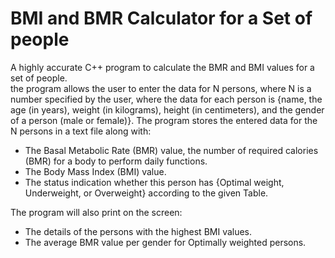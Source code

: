 # BMI and BMR Calculator for a Set of people
A highly accurate C++ program to calculate the BMR and BMI values for a set of people.  
the program allows the user to enter the data for N persons, where N is a number specified by the user, where the data for each person is {name, the age (in years), weight (in kilograms), height (in centimeters), and the gender of a person (male or female)}. The program stores the entered data for the N persons in a text file along with:  
- The Basal Metabolic Rate (BMR) value, the number of required calories (BMR) for a body to perform daily functions.
- The Body Mass Index (BMI) value.
- The status indication whether this person has {Optimal weight, Underweight, or Overweight} according to the given Table.  

The program will also print on the screen:  
- The details of the persons with the highest BMI values.
- The average BMR value per gender for Optimally weighted persons.

